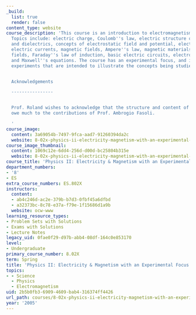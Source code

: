 ```yaml
---
_build:
  list: true
  render: false
content_type: website
course_description: 'This course is an introduction to electromagnetism and electrostatics.
  Topics include: electric charge, Coulomb''s law, electric structure of matter, conductors
  and dielectrics, concepts of electrostatic field and potential, electrostatic energy,
  electric currents, magnetic fields, Ampere''s law, magnetic materials, time-varying
  fields, Faraday''s law of induction, basic electric circuits, electromagnetic waves,
  and Maxwell''s equations. The course has an experimental focus, and includes several
  experiments that are intended to illustrate the concepts being studied.


  Acknowledgements

  ----------------


  Prof. Roland wishes to acknowledge that the structure and content of this course
  owe much to the contributions of Prof. Ambrogio Fasoli.

  '
course_image:
  content: 3a69054b-7497-9fca-aad7-91260394da2c
  website: 8-02x-physics-ii-electricity-magnetism-with-an-experimental-focus-spring-2005
course_image_thumbnail:
  content: 1069c12e-6dd4-256d-d00d-bc25804b315e
  website: 8-02x-physics-ii-electricity-magnetism-with-an-experimental-focus-spring-2005
course_title: 'Physics II: Electricity & Magnetism with an Experimental Focus'
department_numbers:
- '8'
- ES
extra_course_numbers: ES.802X
instructors:
  content:
  - ab4c246d-ac2e-379b-b7d3-0fbf45a6dfbd
  - a32373bc-8c78-e37a-f79e-1f15686d1a9b
  website: ocw-www
learning_resource_types:
- Problem Sets with Solutions
- Exams with Solutions
- Lecture Notes
legacy_uid: 0fae0f29-d97b-abb4-08df-164c0e853170
level:
- Undergraduate
primary_course_number: 8.02X
term: Spring
title: 'Physics II: Electricity & Magnetism with an Experimental Focus'
topics:
- - Science
  - Physics
  - Electromagnetism
uid: 2b5b0fb3-6909-4609-bab4-316374ff4426
url_path: courses/8-02x-physics-ii-electricity-magnetism-with-an-experimental-focus-spring-2005
year: '2005'
---
```

